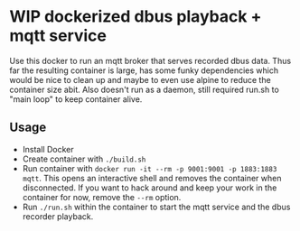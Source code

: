 # WIP dockerized dbus playback + mqtt service

Use this docker to run an mqtt broker that serves recorded dbus data. Thus far the resulting container is large, has some funky dependencies which would be nice to clean up and maybe to even use alpine to reduce the container size abit. Also doesn't run as a daemon, still required run.sh to "main loop" to keep container alive.

## Usage

- Install Docker
- Create container with `./build.sh`
- Run container with `docker run -it --rm -p 9001:9001 -p 1883:1883 mqtt`. This opens an interactive shell and removes the container when disconnected. If you want to hack around and keep your work in the container for now, remove the `--rm` option.
- Run `./run.sh` within the container to start the mqtt service and the dbus recorder playback.
